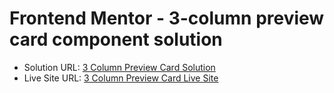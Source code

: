 # Frontend Mentor - 3-column preview card component solution


- Solution URL: [3 Column Preview Card Solution](https://www.frontendmentor.io/solutions/3-column-preview-card-bKSibs-paG)
- Live Site URL: [3 Column Preview Card Live Site](https://goat3ggs.github.io/3-column-preview-card/)